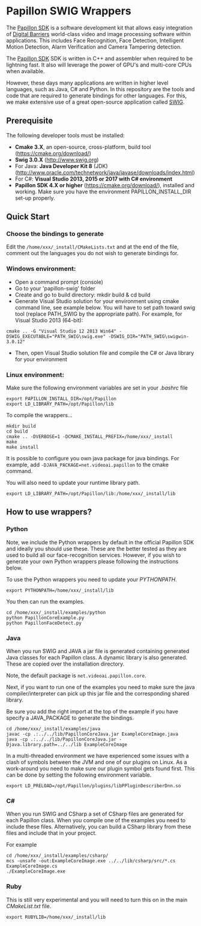 # Papillon SWIG Wrappers

The [Papillon SDK](https://videoai.net/papillon) is a software development kit that allows easy integration 
of [Digital Barriers](https://www.digitialbarriers.com) world-class video and image processing software within applications. 
This includes Face Recognition, Face Detection, Intelligent Motion Detection, Alarm Verification and Camera Tampering detection.

The [Papillon SDK](https://videoai.net/papillon) SDK is written in C++ and assembler when required to be lightning fast.
It also will leverage the power of GPU's and multi-core CPUs when available.

However, these days many applications are written in higher level languages, such as Java, C# and Python.
In this repository are the tools and code that are required to generate bindings for other languages.
For this, we make extensive use of a great open-source application called [SWIG](http://www.swig.org).

## Prerequisite

The following developer tools must be installed:
- **Cmake 3.X**, an open-source, cross-platform, build tool (https://cmake.org/download/)
- **Swig 3.0.X** (http://www.swig.org)
- For Java: **Java Developer Kit 8** (JDK) (http://www.oracle.com/technetwork/java/javase/downloads/index.html)
- For C#: **Visual Studio 2013, 2015 or 2017 with C# environment**
- **Papillon SDK 4.X or higher** (https://cmake.org/download/), installed and working. Make sure you have the environment PAPILLON_INSTALL_DIR set-up properly. 

## Quick Start

### Choose the bindings to generate
Edit the `/home/xxx/_install/CMakeLists.txt` and at the end of the file, comment out the languages you do not wish to generate bindings for. 

### Windows environment:
- Open a command prompt (console)
- Go to your 'papillon-swig' folder
- Create and go to build directory: mkdir build & cd build
- Generate Visual Studio solution for your environment using cmake command line, see example below.
You will have to set path toward swig tool (replace PATH_SWIG by the appropriate path).
For example, for Visual Studio 2013 (64-bit):

```
cmake .. -G "Visual Studio 12 2013 Win64" -DSWIG_EXECUTABLE="PATH_SWIG\swig.exe" -DSWIG_DIR="PATH_SWIG\swigwin-3.0.12"
```

- Then, open Visual Studio solution file and compile the C# or Java library for your environment

### Linux environment:
Make sure the following environment variables are set in your _.bashrc_ file

```
export PAPILLON_INSTALL_DIR=/opt/Papillon
export LD_LIBRARY_PATH=/opt/Papillon/lib
```

To compile the wrappers...

```
mkdir build
cd build
cmake .. -DVERBOSE=1 -DCMAKE_INSTALL_PREFIX=/home/xxx/_install
make
make install
```
It is possible to configure you own java package for java bindings. For example, add `-DJAVA_PACKAGE=net.videoai.papillon` to the cmake command. 

You will also need to update your runtime library path.

```
export LD_LIBRARY_PATH=/opt/Papillon/lib:/home/xxx/_install/lib
```

## How to use wrappers?

### Python

Note, we include the Python wrappers by default in the official Papillon SDK and ideally you should use these. These are the better tested as they are used to build all our face-recognition services.  However, if you wish to generate your own Python wrappers please following the instructions below.

To use the Python wrappers you need to update your _PYTHONPATH_.

```  
export PYTHONPATH=/home/xxx/_install/lib
```

You then can run the examples.

```
cd /home/xxx/_install/examples/python
python PapillonCoreExample.py
python PapillonFaceDetect.py
```

### Java

When you run SWIG and JAVA a jar file is generated containing generated Java classes for each Papillon class.  A dynamic library is also generated.  These are copied over the installation directory. 

Note, the default package is `net.videoai.papillon.core`. 

Next, if you want to run one of the examples you need to make sure the java compiler/interpreter can pick up this jar file and the corresponding shared library.

Be sure you add the right import at the top of the example if you have specify a JAVA_PACKAGE to generate the bindings. 

```
cd /home/xxx/_install/examples/java
javac -cp .:../../lib/PapillonCoreJava.jar ExampleCoreImage.java
java -cp .:../../lib/PapillonCoreJava.jar -Djava.library.path=../../lib ExampleCoreImage

```

In a multi-threaded environment we have experienced some issues with a clash of symbols between the JVM and one of our plugins on Linux.  As a work-around you need to make sure our plugin symbol gets found first.  This can be done by setting the following environment variable.

```
export LD_PRELOAD=/opt/Papillon/plugins/libPPluginDescriberDnn.so
```


### C#

When you run SWIG and CSharp a set of CSharp files are generated for each Papillon class.  When you compile one of the examples you need to include these files.  Alternatively, you can build a CSharp library from these files and include that in your project.

For example

```
cd /home/xxx/_install/examples/csharp/
mcs -unsafe -out:ExampleCoreImage.exe ../../lib/csharp/src/*.cs ExampleCoreImage.cs
./ExampleCoreImage.exe
```

### Ruby

This is still very experimental and you will need to turn this on in the main _CMakeList.txt_ file.

```  
export RUBYLIB=/home/xxx/_install/lib
```

